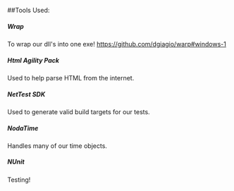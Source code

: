 ##Tools Used:
##### Wrap
To wrap our dll's into one exe!
https://github.com/dgiagio/warp#windows-1
##### Html Agility Pack
Used to help parse HTML from the internet.
##### NetTest SDK
Used to generate valid build targets for our tests.
##### NodaTime
Handles many of our time objects.
##### NUnit
Testing!
